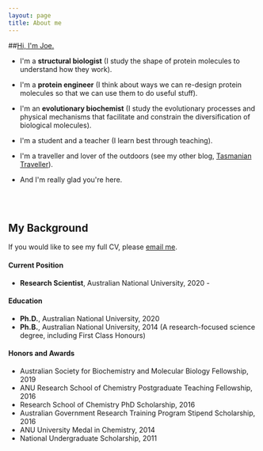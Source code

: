 ```yaml
---
layout: page
title: About me
---
```


##[Hi, I'm Joe.](www.wikipedia.com)  
  
- I'm a **structural biologist** (I study the shape of protein molecules to understand how they work).  
  
- I'm a **protein engineer** (I think about ways we can re-design protein molecules so that we can use them to do useful stuff).  
  
- I'm an **evolutionary biochemist** (I study the evolutionary processes and physical mechanisms that facilitate and constrain the diversification of biological molecules).   
  
- I'm a student and a teacher (I learn best through teaching).  
  
- I'm a traveller and lover of the outdoors (see my other blog, [Tasmanian Traveller](tasmaniantraveller.com)).    
  
- And I'm really glad you're here. 

<br/><br/>
## My Background
If you would like to see my full CV, please [email me](kaczmarski.joe@gmail.com). 

#### Current Position
- **Research Scientist**, Australian National University, 2020 -

#### Education
- **Ph.D.**, Australian National University, 2020  
- **Ph.B.**, Australian National University, 2014 (A research-focused science degree, including First Class Honours)

#### Honors and Awards
- Australian Society for Biochemistry and Molecular Biology Fellowship, 2019
- ANU Research School of Chemistry Postgraduate Teaching Fellowship, 2016
- Research School of Chemistry PhD Scholarship, 2016
- Australian Government Research Training Program Stipend Scholarship, 2016
- ANU University Medal in Chemistry, 2014
- National Undergraduate Scholarship, 2011
